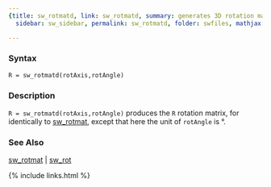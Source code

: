 ```yaml
---
{title: sw_rotmatd, link: sw_rotmatd, summary: generates 3D rotation matrix, keywords: sample,
  sidebar: sw_sidebar, permalink: sw_rotmatd, folder: swfiles, mathjax: 'true'}

---
```

  
### Syntax
  
`R = sw_rotmatd(rotAxis,rotAngle)`
 
### Description
  
`R = sw_rotmatd(rotAxis,rotAngle)` produces the `R` rotation matrix, for
identically to [sw_rotmat](sw_rotmat), except that here the unit of `rotAngle` is
°.
 
### See Also
 
[sw_rotmat](sw_rotmat) \| [sw_rot](sw_rot)
 

{% include links.html %}
